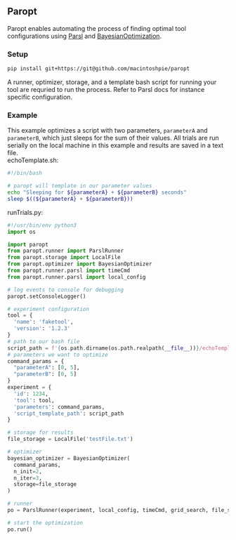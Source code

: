 ## Paropt
Paropt enables automating the process of finding optimal tool configurations using [Parsl](https://github.com/Parsl/parsl) and [BayesianOptimization](https://github.com/fmfn/BayesianOptimization).

### Setup
```bash
pip install git+https://git@github.com/macintoshpie/paropt
```
A runner, optimizer, storage, and a template bash script for running your tool are requried to run the process. Refer to Parsl docs for instance specific configuration.  

### Example
This example optimizes a script with two parameters, `parameterA` and `parameterB`, which just sleeps for the sum of their values. All trials are run serially on the local machine in this example and results are saved in a text file.  
echoTemplate.sh:
```bash
#!/bin/bash

# paropt will template in our parameter values
echo "Sleeping for ${parameterA} + ${parameterB} seconds"
sleep $((${parameterA} + ${parameterB}))
```
runTrials.py:
```python
#!/usr/bin/env python3
import os

import paropt
from paropt.runner import ParslRunner
from paropt.storage import LocalFile
from paropt.optimizer import BayesianOptimizer
from paropt.runner.parsl import timeCmd
from paropt.runner.parsl import local_config

# log events to console for debugging
paropt.setConsoleLogger()

# experiment configuration
tool = {
  'name': 'faketool',
  'version': '1.2.3'
}
# path to our bash file
script_path = f'{os.path.dirname(os.path.realpath(__file__))}/echoTemplate.sh'
# parameters we want to optimize
command_params = {
  "parameterA": [0, 5],
  "parameterB": [0, 5]
}
experiment = {
  'id': 1234,
  'tool': tool,
  'parameters': command_params,
  'script_template_path': script_path
}

# storage for results
file_storage = LocalFile('testFile.txt')

# optimizer
bayesian_optimizer = BayesianOptimizer(
  command_params,
  n_init=2,
  n_iter=3,
  storage=file_storage
)

# runner
po = ParslRunner(experiment, local_config, timeCmd, grid_search, file_storage)

# start the optimization
po.run()
```
